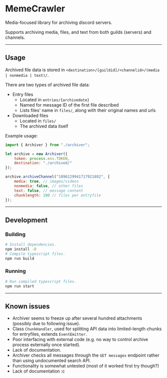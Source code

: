 # MemeCrawler
Media-focused library for archiving discord servers.

Supports archiving media, files, and text from both guilds (servers) and channels.

---
## Usage
Archived file data is stored in `<destination>/[guildid]/<channelid>/(media | nonmedia | text)/`.

There are two types of archived file data:
- Entry files
  - Located in `entries/{archivedate}`
  - Named for message ID of the first file described
  - Lists files' name in `files/`, along with their original names and urls
- Downloaded files
  - Located in `files/`
  - The archived data itself


Example usage:
```javascript
import { Archiver } from "./archiver";

let archive = new Archiver({
    token: process.env.TOKEN,
    destination: "./archived/"
});

archive.archiveChannel("1096129941717921892", {
    media: true, // images/videos
    nonmedia: false, // other files
    text: false, // message content
    chunklength: 100 // files per entryfile
});
```
---
## Development 
### Building
```bash
# Install dependencies.
npm install -D
# Compile typescript files.
npm run build
```
### Running
```bash
# Run compiled typescript files.
npm run start
```
---
## Known issues
- Archiver seems to freeze up after several hundred attachments (possibly due to following issue).
- Class `ChunkHandler`, used for splitting API data into limited-length chunks for entryfiles, extends `EventEmitter`.
- Poor interfacing with external code (e.g. no way to control archive process externally once started).
- Lack of documentation.
- Archiver checks all messages through the `GET messages` endpoint rather than using undocumented search API.
- Functionality is somewhat untested (most of it worked first try though?)
- Lack of documentation :c